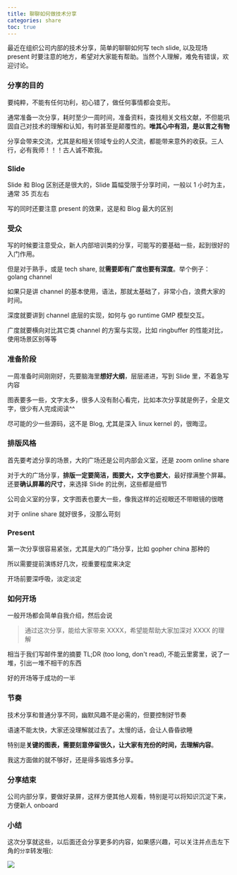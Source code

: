 ```yaml
---
title: 聊聊如何做技术分享
categories: share
toc: true
---
```


最近在组织公司内部的技术分享，简单的聊聊如何写 tech slide, 以及现场 present 时要注意的地方，希望对大家能有帮助。当然个人理解，难免有错误，欢迎讨论。

### 分享的目的
要纯粹，不能有任何功利，初心错了，做任何事情都会变形。

通常准备一次分享，耗时至少一周时间，准备资料，查找相关文档文献，不但能巩固自己对技术的理解和认知，有时甚至是颠覆性的。**唯其心中有泪，是以言之有物**

分享会带来交流，尤其是和相关领域专业的人交流，都能带来意外的收获。三人行，必有我师！！！古人诚不欺我。
### Slide
Slide 和 Blog 区别还是很大的，Slide 篇幅受限于分享时间，一般以 1 小时为主，通常 35 页左右

写的同时还要注意 present 的效果，这是和 Blog 最大的区别
### 受众
写的时候要注意受众，新人内部培训类的分享，可能写的要基础一些，起到很好的入门作用。

但是对于熟手，或是 tech share, 就**需要即有广度也要有深度**。举个例子：golang channel

如果只是讲 channel 的基本使用，语法，那就太基础了，非常小白，浪费大家的时间。

深度就要讲到 channel 底层的实现，如何与 go runtime GMP 模型交互。

广度就要横向对比其它类 channel 的方案与实现，比如 ringbuffer 的性能对比，使用场景区别等等
### 准备阶段
一周准备时间刚刚好，先要脑海里**想好大纲**，层层递进，写到 Slide 里，不着急写内容

图表要多一些，文字太多，很多人没有耐心看完，比如本次分享就是例子，全是文字，很少有人完成阅读^^

尽可能的少一些源码，这不是 Blog, 尤其是深入 linux kernel 的，很晦涩。

### 排版风格
首先要考滤分享的场景，大的广场还是公司内部会义室，还是 zoom online share

对于大的广场分享，**排版一定要简洁，图要大，文字也要大**，最好撑满整个屏幕。还要**确认屏幕的尺寸**，来选择 Slide 的比例，这些都是细节

公司会义室的分享，文字图表也要大一些，像我这样的近视眼还不带眼镜的很瞎

对于 online share 就好很多，没那么苛刻

### Present
第一次分享很容易紧张，尤其是大的广场分享，比如 gopher china 那种的

所以需要提前演练好几次，视重要程度来决定

开场前要深呼吸，淡定淡定
### 如何开场
一般开场都会简单自我介绍，然后会说
> 通过这次分享，能给大家带来 XXXX，希望能帮助大家加深对 XXXX 的理解

相当于我们写邮件里的摘要 TL;DR (too long, don't read), 不能云里雾里，说了一堆，引出一堆不相干的东西

好的开场等于成功的一半
### 节奏
技术分享和普通分享不同，幽默风趣不是必需的，但要控制好节奏

语速不能太快，大家还没理解就过去了。太慢的话，会让人昏昏欲睡

特别是**关键的图表，需要刻意停留很久，让大家有充份的时间，去理解内容**。

我这方面做的就不够好，还是得多锻炼多分享。
### 分享结束
公司内部分享，要做好录屏，这样方便其他人观看，特别是可以将知识沉淀下来，方便新人 onboard
### 小结
这次分享就这些，以后面还会分享更多的内容，如果感兴趣，可以关注并点击左下角的`分享`转发哦(:

![](https://gitee.com/dongzerun/images/raw/master/img/dongzerun-weixin-code.png)
